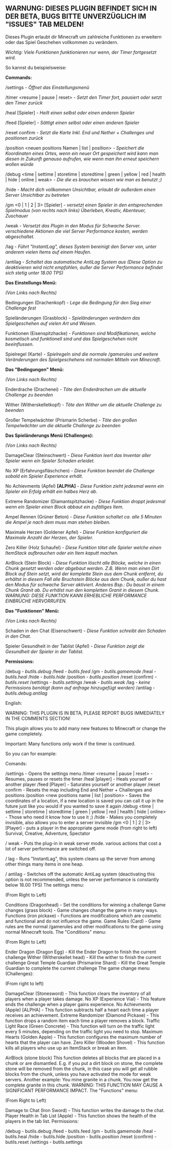 ## **WARNUNG: DIESES PLUGIN BEFINDET SICH IN DER BETA, BUGS BITTE UNVERZÜGLICH IM "ISSUES" TAB MELDEN!**



Dieses Plugin erlaubt dir Minecraft um zahlreiche Funktionen zu erweitern oder das Spiel Geschehen vollkommen zu verändern.

_Wichtig: Viele Funktionen funktionieren nur wenn, der Timer fortgesetzt wird._

So kannst du beispielsweise:



**Commands:**



/settings - _Öffnet das Einstellungsmenü_

/timer <resume | pause | reset> - _Setzt den Timer fort, pausiert oder setzt den Timer zurück_

/heal [Spieler] - _Heilt einen selbst oder einen anderen Spieler_

/feed [Spieler] - _Sättigt einen selbst oder einen anderen Spieler_

/reset confirm - _Setzt die Karte Inkl. End und Nether + Challenges und positionen zurück_

/position <neuen positions Namen | list | position> - *Speichert die Koordinaten eines Ortes, wenn ein neuer Ort gespeichert wird kann man diesen in Zukunft genauso aufrufen, wie wenn man ihn erneut speichern wollen würde*

/debug <time | settime | storetime | storedtime | green | yellow | red | health | hide | online | weak> - _Die die es brauchen wissen wie man es benutzt ;)_

/hide - _Macht dich vollkommen Unsichtbar, erlaubt dir außerdem einen Server Unsichtbar zu betreten_

/gm <0 | 1 | 2 | 3> [Spieler] - _versetzt einen Spieler in den entsprechenden Spielmodus (von rechts nach links) Überleben, Kreativ, Abenteuer, Zuschauer_

/weak - _Versetzt das Plugin in den Modus für Schwache Server. verschiedene Aktionen die viel Server Performance kosten, werden abgeschaltet._

/lag - _Führt "InstantLag", dieses System bereinigt den Server von, unter anderem vielen Items auf einem Haufen._

/antilag - _Schaltet das automatische AntiLag System aus (Diese Option zu deaktivieren wird nicht empfohlen, außer die Server Performance befindet sich stetig unter 18.00 TPS)_


**Das Einstellungs Menü:**



_(Von Links nach Rechts)_



Bedingungen (Drachenkopf) - _Lege die Bedingung für den Sieg einer Challenge fest_

Spieländerungen (Grasblock) - _Spieländerungen verändern das Spielgeschehen auf vielen Art und Weisen._

Funktionen (Eisenspitzhacke) - _Funktionen sind Modifikationen, welche kosmetisch und funktionell sind und das Spielgeschehen nicht beeinflussen._

Spielregel (Karte) - _Spielregeln sind die normale /gamerules und weitere Veränderungen des Spielgeschehens mit normalen Mitteln von Minecraft._


**Das "Bedingungen" Menü:**

_(Von Links nach Rechts)_



Enderdrache (Drachenei) - _Töte den Enderdrachen um die aktuelle Challenge zu beenden_

Wither (Witherskelletkopf) - _Töte den Wither um die aktuelle Challenge zu beenden_

Großer Tempelwächter (Prismarin Scherbe) - _Töte den großen Tempelwächter um die aktuelle Challenge zu beenden_


**Das Spieländerungs Menü (Challenges):**

_(Von Links nach Rechts)_



DamageClear (Steinschwert) - _Diese Funktion leert das Inventar aller Spieler wenn ein Spieler Schaden erleidet._

No XP (Erfahrungsfläschchen) - _Diese Funktion beendet die Challenge sobald ein Spieler Experience erhält._

No Achievments (Apfel) **[ALPHA]** - _Diese Funktion zieht jedesmal wenn ein Spieler ein Erfolg erhält ein halbes Herz ab._

Extreme Randomizer (Diamantspitzhacke) - _Diese Funktion droppt jedesmal wenn ein Spieler einen Block abbaut ein zufälliges Item._

Ampel Rennen (Grüner Beton) - _Diese Funktion schaltet ca. alle 5 Minuten die Ampel je nach dem muss man stehen bleiben._

Maximale Herzen (Goldener Apfel) - _Diese Funktion konfiguriert die Maximale Anzahl der Herzen, der Spieler._

Zero Killer (Holz Schaufel) - _Diese Funktion tötet alle Spieler welche einen ItemStack aufbrauchen oder ein Item kaputt machen._

AirBlock (Stein Block) - _Diese Funktion löscht alle Blöcke, welche in einen Chunk gesetzt werden oder abgebaut werden. Z.B. Wenn man einen Dirt Block auf Stein setzt, wird der komplette Stein aus dem Chunk entfernt, du erhältst in diesem Fall alle Bruchstein Blöcke aus dem Chunk, außer du hast den Modus für schwache Server aktiviert. Anderes Bsp.: Du baust in einem Chunk Granit ab. Du erhälst nun den kompletten Granit in diesem Chunk. WARNUNG: DIESE FUNKTION KANN ERHEBLICHE PERFORMANCE EINBRÜCHE HERVORRUFEN._


**Das "Funktionen" Menü:**

_(Von Links nach Rechts)_



Schaden in den Chat (Eisenschwert) - _Diese Funktion schreibt den Schaden in den Chat._

Spieler Gesundheit in der Tablist (Apfel) - _Diese Funktion zeigt die Gesundheit der Spieler in der Tablist._


**Permissions:**



/debug - _butils.debug_
/feed - _butils.feed_
/gm - _butils.gamemode_
/heal - _butils.heal_
/hide - _butils.hide_
/position - _butils.position_
/reset (confirm) - _butils.reset_
/settings - _butils.settings_
/weak - _butils.weak_
/lag - _keine Permissions benötigt (kann auf anfrage hinzugefügt werden)_
/antilag - _butils.debug.antilag_




English:



WARNING: THIS PLUGIN IS IN BETA, PLEASE REPORT BUGS IMMEDIATELY IN THE COMMENTS SECTION!



This plugin allows you to add many new features to Minecraft or change the game completely.

Important: Many functions only work if the timer is continued.

So you can for example:



Comands:



/settings - Opens the settings menu
/timer <resume | pause | reset> - Resumes, pauses or resets the timer
/heal [player] - Heals yourself or another player
/feed [Player] - Saturates yourself or another player
/reset confirm - Resets the map including End and Nether + Challenges and positions
/position <new positions name | list | position> - Saves the coordinates of a location, if a new location is saved you can call it up in the future just like you would if you wanted to save it again
/debug <time | settime | storetime | storedtime | green | yellow | red | health | hide | online> - Those who need it know how to use it ;)
/hide - Makes you completely invisible, also allows you to enter a server invisible
/gm <0 | 1 | 2 | 3> [Player] - puts a player in the appropriate game mode (from right to left) Survival, Creative, Adventure, Spectator

/ weak - Puts the plug-in in weak server mode. various actions that cost a lot of server performance are switched off.

/ lag - Runs "InstantLag", this system cleans up the server from among other things many items in one heap.

/ antilag - Switches off the automatic AntiLag system (deactivating this option is not recommended, unless the server performance is constantly below 18.00 TPS)
The settings menu:



(From Right to Left)



Conditions (Dragonhead) - Set the conditions for winning a challenge
Game changes (grass block) - Game changes change the game in many ways.
Functions (iron pickaxe) - Functions are modifications which are cosmetic and functional and do not influence the game.
Game Rules (Card) - Game rules are the normal /gamerules and other modifications to the game using normal Minecraft tools.
The "Conditions" menu:

(From Right to Left)



Ender Dragon (Dragon Egg) - Kill the Ender Dragon to finish the current challenge
Wither (Witherskellet head) - Kill the wither to finish the current challenge
Great Temple Guardian (Prismarine Shard) - Kill the Great Temple Guardian to complete the current challenge
The game change menu (Challenges):

(From right to left)



DamageClear (Stonesword) - This function clears the inventory of all players when a player takes damage.
No XP (Experience Vial) - This feature ends the challenge when a player gains experience.
No Achievments (Apple) [ALPHA] - This function subtracts half a heart each time a player receives an achievement.
Extreme Randomizer (Diamond Pickaxe) - This function drops a random item each time a player removes a block.
Traffic Light Race (Green Concrete) - This function will turn on the traffic light every 5 minutes, depending on the traffic light you need to stop.
Maximum Hearts (Golden Apple) - This function configures the maximum number of hearts that the player can have.
Zero Killer (Wooden Shovel) - This function kills all players who use up an ItemStack or break an item.

AirBlock (stone block) This function deletes all blocks that are placed in a chunk or are dismantled. E.g. if you put a dirt block on stone, the complete stone will be removed from the chunk, in this case you will get all rubble blocks from the chunk, unless you have activated the mode for weak servers. Another example: You mine granite in a chunk. You now get the complete granite in this chunk. WARNING: THIS FUNCTION MAY CAUSE A SIGNIFICANT PERFORMANCE IMPACT.
The "Functions" menu:

(From Right to Left)



Damage to Chat (Iron Sword) - This function writes the damage to the chat.
Player Health in Tab List (Apple) - This function shows the health of the players in the tab list.
Permissions:



/debug - butils.debug
/feed - butils.feed
/gm - butils.gamemode
/heal - butils.heal
/hide - butils.hide
/position - butils.position
/reset (confirm) - butils.reset
/settings - butils.settings
 
